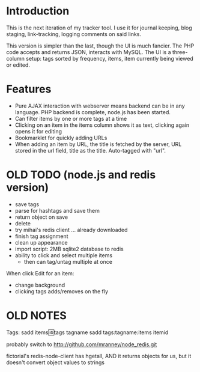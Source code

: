 Introduction
====

This is the next iteration of my tracker tool. I use it for journal keeping, blog staging, link-tracking, logging comments on said links.

This version is simpler than the last, though the UI is much fancier. The PHP code accepts and returns JSON, interacts with MySQL. The UI is a three-column setup: tags sorted by frequency, items, item currently being viewed or edited.

Features
====

* Pure AJAX interaction with webserver means backend can be in any language. PHP backend is complete, node.js has been started.
* Can filter items by one or more tags at a time
* Clicking on an item in the items column shows it as text, clicking again opens it for editing
* Bookmarklet for quickly adding URLs
* When adding an item by URL, the title is fetched by the server, URL stored in the url field, title as the title. Auto-tagged with "url".

OLD TODO (node.js and redis version)
====

* save tags
* parse for hashtags and save them
* return object on save
* delete
* try mihai's redis client ... already downloaded
* finish tag assignment
* clean up appearance
* import script: 2MB sqlite2 database to redis
* ability to click and select multiple items
	* then can tag/untag multiple at once

When click Edit for an item:
- change background
- clicking tags adds/removes on the fly

OLD NOTES
====

Tags:
	sadd items:id:tags tagname
	sadd tags:tagname:items itemid

probably switch to http://github.com/mranney/node_redis.git

fictorial's redis-node-client has hgetall, AND it returns objects for us, but it doesn't convert object values to strings
